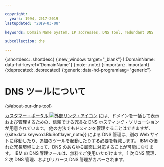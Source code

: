 ```yaml
---

copyright:
  years: 1994, 2017-2019
lastupdated: "2019-03-08"

keywords: Domain Name System, IP addresses, DNS Tool, redundant DNS

subcollection: dns

---
```



{:shortdesc: .shortdesc}
{:new_window: target="_blank"}
{:DomainName: data-hd-keyref="DomainName"}
{:note: .note}
{:important: .important}
{:deprecated: .deprecated}
{:generic: data-hd-programlang="generic"}

# DNS ツールについて
{:#about-our-dns-tool}

[カスタマー・ポータル ![外部リンク・アイコン](../../icons/launch-glyph.svg "外部リンク・アイコン")](https://control.softlayer.com/network/dns/list) には、ドメインを一括して表示および管理するための、信頼できる冗長な DNS ホスティング・ソリューションが用意されています。 他の方法でもドメインを管理することはできますが、{{site.data.keyword.BluSoftlayer_notm}} による DNS 管理は、別の Web サイトに移動したり、追加のツールを起動したりする必要を軽減します。 IBM の優れた冗長環境によって、DNS のあらゆる局面に対応することが可能になります。 IBM の DNS 管理ツールは、無料でご使用いただけます。 1 次 DNS 管理、2 次 DNS 管理、およびリバース DNS 管理がカバーされます。


